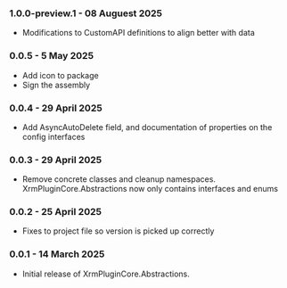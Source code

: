 ### 1.0.0-preview.1 - 08 Auguest 2025
* Modifications to CustomAPI definitions to align better with data

### 0.0.5 - 5 May 2025
* Add icon to package
* Sign the assembly

### 0.0.4 - 29 April 2025
* Add AsyncAutoDelete field, and documentation of properties on the config interfaces

### 0.0.3 - 29 April 2025
* Remove concrete classes and cleanup namespaces. XrmPluginCore.Abstractions now only contains interfaces and enums

### 0.0.2 - 25 April 2025
* Fixes to project file so version is picked up correctly

### 0.0.1 - 14 March 2025
* Initial release of XrmPluginCore.Abstractions.
